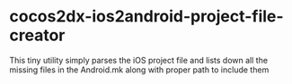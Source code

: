 # cocos2dx-ios2android-project-file-creator
This tiny utility simply parses the iOS project file and lists down all the missing files in the Android.mk along with proper path to include them
